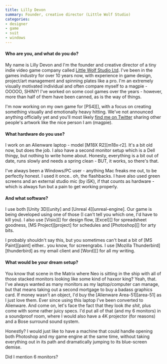 ```yaml
---
title: Lilly Devon
summary: Founder, creative director (Little Wolf Studio)
categories:
- designer
- game
- suit
- windows
---
```


#### Who are you, and what do you do?

My name is Lilly Devon and I'm the founder and creative director of a tiny indie video game company called [Little Wolf Studio Ltd](http://www.littlewolfstudio.com/home "An indie gaming studio."). I've been in the games industry for over 10 years now, with experience in game design, project/art management and spinning plates like a pro. I'm an extremely visually motivated individual and often compare myself to a magpie - OOOOO, SHINY! I've worked on some cool games over the years - however, more than half of them have been canned, as is the way of things.

I'm now working on my own game for [PS4][], with a focus on creating something visually and emotionally heavy hitting. We've not announced anything officially yet and you'll most likely [find me on Twitter](https://twitter.com/LillyD_LWS "Lilly's Twitter account.") sharing other people's artwork like the nice person I am (magpie).

#### What hardware do you use?

I work on an Alienware laptop - model [M18X R2][m18x-r2]. It's a bit old now, but does the job. I also have a second monitor setup which is a Dell thingy, but nothing to write home about. Honesty, everything is a bit out of date, runs slowly and needs a spring clean - BUT, it works, so there's that.

I've always been a Windows/PC user - anything Mac freaks me out, to be perfectly honest. I used it once.. oh, the flashbacks. I have also used green screens and an external studio mic (by iSK), if that counts as hardware - which is always fun but a pain to get working properly.

#### And what software?

I use both [Unity 3D][unity] and [Unreal 4][unreal-engine]. Our game is being developed using one of those (I can't tell you which one, I'd have to kill you). I also use [Visio][] for design flow, [Excel][] for spreadsheet goodness, [MS Project][project] for schedules and [Photoshop][] for arty bits.

I probably shouldn't say this, but you sometimes can't beat a bit of [MS Paint][paint] either.. you know, for screengrabs. I use [Mozilla Thunderbird][thunderbird] as my email client and [Word][] for all my writing. 

#### What would be your dream setup?

You know that scene in the Matrix where Neo is sitting in the ship with all of those stacked monitors looking like some kind of haxxor king? Yeah, that. I've always wanted as many monitors as my laptop/computer can manage, but that means taking out a second mortgage to buy a badass graphics card. If money wasn't an object, I'd buy the [Alienware Area-51][area-51] as I just love them. Ever since using this laptop I've been converted to Alienware. And come on, let's face the fact that they look *the shit*, plus come with some rather juicy specs. I'd put all of that (and my 6 monitors) in a soundproof room, where I would also have a 4K projector (for reasons) and a Bose surround sound system.

Honestly? I would just like to have a machine that could handle opening both Photoshop and my game engine at the same time, without taking everything out in its path and dramatically jumping to its blue-screen demise.

Did I mention 6 monitors?